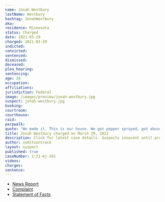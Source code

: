```yaml
---
name: Jonah Westbury
lastName: Westbury
hashtag: JonahWestbury
aka:
residence: Minnesota
status: Charged
date: 2021-03-29
charged: 2021-03-29
indicted:
convicted: 
sentenced: 
dismissed: 
deceased:
plea_hearing:
sentencing:
age: 26
occupation:
affiliations:
jurisdiction: Federal
image: /images/preview/jonah-westbury.jpg
suspect: jonah-westbury.jpg
booking:
courtroom:
courthouse:
raid:
perpwalk:
quote: "We made it. This is our house. We got pepper sprayed, got abused..."
title: Jonah Westbury charged on March 29, 2021
description: Click for latest case details. Suspects innocent until proven guilty.
author: seditiontrack
layout: suspect
published: true
caseNumber: 1:21-mj-341
videos:
charges:
sentence:
---
```

- [News Report](https://kstp.com/news/26-year-old-minnesota-man-arrested-in-connection-with-us-capitol-attack/6069768/)
- [Complaint](https://www.justice.gov/usao-dc/case-multi-defendant/file/1385911/download)
- [Statement of Facts](https://www.justice.gov/usao-dc/case-multi-defendant/file/1385916/download)
